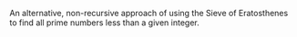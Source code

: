 An alternative, non-recursive approach of using the Sieve of Eratosthenes to
find all prime numbers less than a given integer.
